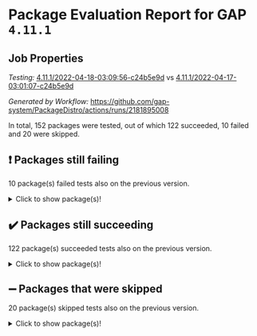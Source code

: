 # Package Evaluation Report for GAP `4.11.1`

## Job Properties

*Testing:* [4.11.1/2022-04-18-03:09:56-c24b5e9d](https://github.com/gap-system/PackageDistro/blob/data/reports/4.11.1/2022-04-18-03:09:56-c24b5e9d) vs [4.11.1/2022-04-17-03:01:07-c24b5e9d](https://github.com/gap-system/PackageDistro/blob/data/reports/4.11.1/2022-04-17-03:01:07-c24b5e9d)

*Generated by Workflow:* https://github.com/gap-system/PackageDistro/actions/runs/2181895008

In total, 152 packages were tested, out of which 122 succeeded, 10 failed and 20 were skipped.

## :exclamation: Packages still failing

10 package(s) failed tests also on the previous version.
<details><summary>Click to show package(s)!</summary>

- fining 1.4.1 [(failure)](https://github.com/gap-system/PackageDistro/runs/6057926152?check_suite_focus=true)
- francy 1.2.4 [(failure)](https://github.com/gap-system/PackageDistro/runs/6057926375?check_suite_focus=true)
- hap 1.38 [(failure)](https://github.com/gap-system/PackageDistro/runs/6057926862?check_suite_focus=true)
- normalizinterface 1.3.2 [(failure)](https://github.com/gap-system/PackageDistro/runs/6057928035?check_suite_focus=true)
- packagemanager 1.2 [(failure)](https://github.com/gap-system/PackageDistro/runs/6057928228?check_suite_focus=true)
- recog 1.3.2 [(failure)](https://github.com/gap-system/PackageDistro/runs/6057928670?check_suite_focus=true)
- semigroups 4.0.0 [(failure)](https://github.com/gap-system/PackageDistro/runs/6057928811?check_suite_focus=true)
- transgrp 3.6.1 [(failure)](https://github.com/gap-system/PackageDistro/runs/6057929365?check_suite_focus=true)
- unitlib 4.0.0 [(failure)](https://github.com/gap-system/PackageDistro/runs/6057929467?check_suite_focus=true)
- yangbaxter 0.9.0 [(failure)](https://github.com/gap-system/PackageDistro/runs/6057929721?check_suite_focus=true)
</details>

## :heavy_check_mark: Packages still succeeding

122 package(s) succeeded tests also on the previous version.
<details><summary>Click to show package(s)!</summary>

- ace 5.4 [(success)](https://github.com/gap-system/PackageDistro/runs/6057924835?check_suite_focus=true)
- aclib 1.3.2 [(success)](https://github.com/gap-system/PackageDistro/runs/6057924875?check_suite_focus=true)
- agt 0.2 [(success)](https://github.com/gap-system/PackageDistro/runs/6057924927?check_suite_focus=true)
- alnuth 3.2.1 [(success)](https://github.com/gap-system/PackageDistro/runs/6057924952?check_suite_focus=true)
- anupq 3.2.6 [(success)](https://github.com/gap-system/PackageDistro/runs/6057924981?check_suite_focus=true)
- atlasrep 2.1.2 [(success)](https://github.com/gap-system/PackageDistro/runs/6057925009?check_suite_focus=true)
- autodoc 2022.03.10 [(success)](https://github.com/gap-system/PackageDistro/runs/6057925038?check_suite_focus=true)
- automata 1.15 [(success)](https://github.com/gap-system/PackageDistro/runs/6057925068?check_suite_focus=true)
- automgrp 1.3.2 [(success)](https://github.com/gap-system/PackageDistro/runs/6057925107?check_suite_focus=true)
- autpgrp 1.10.2 [(success)](https://github.com/gap-system/PackageDistro/runs/6057925163?check_suite_focus=true)
- cap 2022.04-02 [(success)](https://github.com/gap-system/PackageDistro/runs/6057925219?check_suite_focus=true)
- caratinterface 2.3.3 [(success)](https://github.com/gap-system/PackageDistro/runs/6057925261?check_suite_focus=true)
- cddinterface 2020.06.24 [(success)](https://github.com/gap-system/PackageDistro/runs/6057925302?check_suite_focus=true)
- circle 1.6.4 [(success)](https://github.com/gap-system/PackageDistro/runs/6057925351?check_suite_focus=true)
- cohomolo 1.6.10 [(success)](https://github.com/gap-system/PackageDistro/runs/6057925393?check_suite_focus=true)
- congruence 1.2.3 [(success)](https://github.com/gap-system/PackageDistro/runs/6057925442?check_suite_focus=true)
- corelg 1.56 [(success)](https://github.com/gap-system/PackageDistro/runs/6057925472?check_suite_focus=true)
- crime 1.6 [(success)](https://github.com/gap-system/PackageDistro/runs/6057925530?check_suite_focus=true)
- crisp 1.4.5 [(success)](https://github.com/gap-system/PackageDistro/runs/6057925549?check_suite_focus=true)
- crypting 0.10 [(success)](https://github.com/gap-system/PackageDistro/runs/6057925574?check_suite_focus=true)
- cryst 4.1.24 [(success)](https://github.com/gap-system/PackageDistro/runs/6057925595?check_suite_focus=true)
- crystcat 1.1.9 [(success)](https://github.com/gap-system/PackageDistro/runs/6057925621?check_suite_focus=true)
- ctbllib 1.3.3 [(success)](https://github.com/gap-system/PackageDistro/runs/6057925645?check_suite_focus=true)
- cubefree 1.19 [(success)](https://github.com/gap-system/PackageDistro/runs/6057925664?check_suite_focus=true)
- curlinterface 2.2.2 [(success)](https://github.com/gap-system/PackageDistro/runs/6057925702?check_suite_focus=true)
- cvec 2.7.5 [(success)](https://github.com/gap-system/PackageDistro/runs/6057925733?check_suite_focus=true)
- datastructures 0.2.7 [(success)](https://github.com/gap-system/PackageDistro/runs/6057925757?check_suite_focus=true)
- deepthought 1.0.5 [(success)](https://github.com/gap-system/PackageDistro/runs/6057925781?check_suite_focus=true)
- design 1.7 [(success)](https://github.com/gap-system/PackageDistro/runs/6057925806?check_suite_focus=true)
- difsets 2.3.1 [(success)](https://github.com/gap-system/PackageDistro/runs/6057925845?check_suite_focus=true)
- digraphs 1.5.2 [(success)](https://github.com/gap-system/PackageDistro/runs/6057925894?check_suite_focus=true)
- edim 1.3.5 [(success)](https://github.com/gap-system/PackageDistro/runs/6057925942?check_suite_focus=true)
- example 4.3.0 [(success)](https://github.com/gap-system/PackageDistro/runs/6057925993?check_suite_focus=true)
- factint 1.6.3 [(success)](https://github.com/gap-system/PackageDistro/runs/6057926026?check_suite_focus=true)
- ferret 1.0.7 [(success)](https://github.com/gap-system/PackageDistro/runs/6057926077?check_suite_focus=true)
- fga 1.4.0 [(success)](https://github.com/gap-system/PackageDistro/runs/6057926126?check_suite_focus=true)
- float 1.0.3 [(success)](https://github.com/gap-system/PackageDistro/runs/6057926180?check_suite_focus=true)
- format 1.4.3 [(success)](https://github.com/gap-system/PackageDistro/runs/6057926212?check_suite_focus=true)
- forms 1.2.7 [(success)](https://github.com/gap-system/PackageDistro/runs/6057926237?check_suite_focus=true)
- fplsa 1.2.5 [(success)](https://github.com/gap-system/PackageDistro/runs/6057926266?check_suite_focus=true)
- fr 2.4.8 [(success)](https://github.com/gap-system/PackageDistro/runs/6057926326?check_suite_focus=true)
- fwtree 1.3 [(success)](https://github.com/gap-system/PackageDistro/runs/6057926415?check_suite_focus=true)
- gbnp 1.0.5 [(success)](https://github.com/gap-system/PackageDistro/runs/6057926457?check_suite_focus=true)
- generalizedmorphismsforcap 2022.03-03 [(success)](https://github.com/gap-system/PackageDistro/runs/6057926486?check_suite_focus=true)
- genss 1.6.6 [(success)](https://github.com/gap-system/PackageDistro/runs/6057926539?check_suite_focus=true)
- gradedringforhomalg 2022.03-01 [(success)](https://github.com/gap-system/PackageDistro/runs/6057926578?check_suite_focus=true)
- grape 4.8.5 [(success)](https://github.com/gap-system/PackageDistro/runs/6057926622?check_suite_focus=true)
- groupoids 1.69 [(success)](https://github.com/gap-system/PackageDistro/runs/6057926649?check_suite_focus=true)
- grpconst 2.6.2 [(success)](https://github.com/gap-system/PackageDistro/runs/6057926708?check_suite_focus=true)
- guarana 0.96.3 [(success)](https://github.com/gap-system/PackageDistro/runs/6057926741?check_suite_focus=true)
- guava 3.15 [(success)](https://github.com/gap-system/PackageDistro/runs/6057926797?check_suite_focus=true)
- hapcryst 0.1.14 [(success)](https://github.com/gap-system/PackageDistro/runs/6057926901?check_suite_focus=true)
- hecke 1.5.3 [(success)](https://github.com/gap-system/PackageDistro/runs/6057926939?check_suite_focus=true)
- help 3.5 [(success)](https://github.com/gap-system/PackageDistro/runs/6057926974?check_suite_focus=true)
- idrel 2.43 [(success)](https://github.com/gap-system/PackageDistro/runs/6057926998?check_suite_focus=true)
- images 1.3.1 [(success)](https://github.com/gap-system/PackageDistro/runs/6057927032?check_suite_focus=true)
- intpic 0.2.4 [(success)](https://github.com/gap-system/PackageDistro/runs/6057927065?check_suite_focus=true)
- io 4.7.2 [(success)](https://github.com/gap-system/PackageDistro/runs/6057927100?check_suite_focus=true)
- irredsol 1.4.3 [(success)](https://github.com/gap-system/PackageDistro/runs/6057927140?check_suite_focus=true)
- json 2.1.0 [(success)](https://github.com/gap-system/PackageDistro/runs/6057927182?check_suite_focus=true)
- jupyterkernel 1.4.1 [(success)](https://github.com/gap-system/PackageDistro/runs/6057927227?check_suite_focus=true)
- jupyterviz 1.5.1 [(success)](https://github.com/gap-system/PackageDistro/runs/6057927277?check_suite_focus=true)
- kan 1.34 [(success)](https://github.com/gap-system/PackageDistro/runs/6057927329?check_suite_focus=true)
- kbmag 1.5.9 [(success)](https://github.com/gap-system/PackageDistro/runs/6057927402?check_suite_focus=true)
- laguna 3.9.4 [(success)](https://github.com/gap-system/PackageDistro/runs/6057927448?check_suite_focus=true)
- liealgdb 2.2.1 [(success)](https://github.com/gap-system/PackageDistro/runs/6057927479?check_suite_focus=true)
- liepring 2.6 [(success)](https://github.com/gap-system/PackageDistro/runs/6057927502?check_suite_focus=true)
- liering 2.4.2 [(success)](https://github.com/gap-system/PackageDistro/runs/6057927532?check_suite_focus=true)
- linearalgebraforcap 2022.04-02 [(success)](https://github.com/gap-system/PackageDistro/runs/6057927577?check_suite_focus=true)
- loops 3.4.1 [(success)](https://github.com/gap-system/PackageDistro/runs/6057927608?check_suite_focus=true)
- lpres 1.0.3 [(success)](https://github.com/gap-system/PackageDistro/runs/6057927639?check_suite_focus=true)
- majoranaalgebras 1.4 [(success)](https://github.com/gap-system/PackageDistro/runs/6057927674?check_suite_focus=true)
- mapclass 1.4.5 [(success)](https://github.com/gap-system/PackageDistro/runs/6057927713?check_suite_focus=true)
- matgrp 0.64 [(success)](https://github.com/gap-system/PackageDistro/runs/6057927761?check_suite_focus=true)
- modisom 2.5.1 [(success)](https://github.com/gap-system/PackageDistro/runs/6057927801?check_suite_focus=true)
- modulepresentationsforcap 2022.03-02 [(success)](https://github.com/gap-system/PackageDistro/runs/6057927840?check_suite_focus=true)
- monoidalcategories 2022.03-02 [(success)](https://github.com/gap-system/PackageDistro/runs/6057927883?check_suite_focus=true)
- nconvex 2020.11-04 [(success)](https://github.com/gap-system/PackageDistro/runs/6057927916?check_suite_focus=true)
- nilmat 1.4.1 [(success)](https://github.com/gap-system/PackageDistro/runs/6057927960?check_suite_focus=true)
- nock 1.5 [(success)](https://github.com/gap-system/PackageDistro/runs/6057927988?check_suite_focus=true)
- nq 2.5.8 [(success)](https://github.com/gap-system/PackageDistro/runs/6057928077?check_suite_focus=true)
- numericalsgps 1.3.0 [(success)](https://github.com/gap-system/PackageDistro/runs/6057928110?check_suite_focus=true)
- openmath 11.5.0 [(success)](https://github.com/gap-system/PackageDistro/runs/6057928160?check_suite_focus=true)
- orb 4.8.4 [(success)](https://github.com/gap-system/PackageDistro/runs/6057928191?check_suite_focus=true)
- patternclass 2.4.2 [(success)](https://github.com/gap-system/PackageDistro/runs/6057928253?check_suite_focus=true)
- permut 2.0.4 [(success)](https://github.com/gap-system/PackageDistro/runs/6057928273?check_suite_focus=true)
- polenta 1.3.10 [(success)](https://github.com/gap-system/PackageDistro/runs/6057928297?check_suite_focus=true)
- polymaking 0.8.6 [(success)](https://github.com/gap-system/PackageDistro/runs/6057928325?check_suite_focus=true)
- primgrp 3.4.1 [(success)](https://github.com/gap-system/PackageDistro/runs/6057928365?check_suite_focus=true)
- profiling 2.5.0 [(success)](https://github.com/gap-system/PackageDistro/runs/6057928399?check_suite_focus=true)
- qpa 1.33 [(success)](https://github.com/gap-system/PackageDistro/runs/6057928452?check_suite_focus=true)
- quagroup 1.8.3 [(success)](https://github.com/gap-system/PackageDistro/runs/6057928493?check_suite_focus=true)
- radiroot 2.9 [(success)](https://github.com/gap-system/PackageDistro/runs/6057928525?check_suite_focus=true)
- rcwa 4.6.4 [(success)](https://github.com/gap-system/PackageDistro/runs/6057928570?check_suite_focus=true)
- rds 1.8 [(success)](https://github.com/gap-system/PackageDistro/runs/6057928626?check_suite_focus=true)
- repndecomp 1.2.1 [(success)](https://github.com/gap-system/PackageDistro/runs/6057928709?check_suite_focus=true)
- repsn 3.1.0 [(success)](https://github.com/gap-system/PackageDistro/runs/6057928741?check_suite_focus=true)
- resclasses 4.7.2 [(success)](https://github.com/gap-system/PackageDistro/runs/6057928764?check_suite_focus=true)
- scscp 2.3.1 [(success)](https://github.com/gap-system/PackageDistro/runs/6057928785?check_suite_focus=true)
- sglppow 2.2 [(success)](https://github.com/gap-system/PackageDistro/runs/6057928839?check_suite_focus=true)
- sgpviz 0.999.5 [(success)](https://github.com/gap-system/PackageDistro/runs/6057928872?check_suite_focus=true)
- simpcomp 2.1.14 [(success)](https://github.com/gap-system/PackageDistro/runs/6057928905?check_suite_focus=true)
- singular 2020.12.18 [(success)](https://github.com/gap-system/PackageDistro/runs/6057928935?check_suite_focus=true)
- sla 1.5.3 [(success)](https://github.com/gap-system/PackageDistro/runs/6057928969?check_suite_focus=true)
- smallgrp 1.5 [(success)](https://github.com/gap-system/PackageDistro/runs/6057929006?check_suite_focus=true)
- smallsemi 0.6.13 [(success)](https://github.com/gap-system/PackageDistro/runs/6057929051?check_suite_focus=true)
- sonata 2.9.3 [(success)](https://github.com/gap-system/PackageDistro/runs/6057929087?check_suite_focus=true)
- sophus 1.25 [(success)](https://github.com/gap-system/PackageDistro/runs/6057929120?check_suite_focus=true)
- spinsym 1.5.2 [(success)](https://github.com/gap-system/PackageDistro/runs/6057929156?check_suite_focus=true)
- symbcompcc 1.3.2 [(success)](https://github.com/gap-system/PackageDistro/runs/6057929203?check_suite_focus=true)
- thelma 1.3 [(success)](https://github.com/gap-system/PackageDistro/runs/6057929254?check_suite_focus=true)
- tomlib 1.2.9 [(success)](https://github.com/gap-system/PackageDistro/runs/6057929284?check_suite_focus=true)
- toric 1.9.5 [(success)](https://github.com/gap-system/PackageDistro/runs/6057929327?check_suite_focus=true)
- ugaly 4.0.2 [(success)](https://github.com/gap-system/PackageDistro/runs/6057929399?check_suite_focus=true)
- unipot 1.5 [(success)](https://github.com/gap-system/PackageDistro/runs/6057929436?check_suite_focus=true)
- utils 0.72 [(success)](https://github.com/gap-system/PackageDistro/runs/6057929502?check_suite_focus=true)
- uuid 0.7 [(success)](https://github.com/gap-system/PackageDistro/runs/6057929540?check_suite_focus=true)
- walrus 0.9991 [(success)](https://github.com/gap-system/PackageDistro/runs/6057929567?check_suite_focus=true)
- wedderga 4.10.1 [(success)](https://github.com/gap-system/PackageDistro/runs/6057929595?check_suite_focus=true)
- xmod 2.86 [(success)](https://github.com/gap-system/PackageDistro/runs/6057929626?check_suite_focus=true)
- xmodalg 1.18 [(success)](https://github.com/gap-system/PackageDistro/runs/6057929665?check_suite_focus=true)
- zeromqinterface 0.13 [(success)](https://github.com/gap-system/PackageDistro/runs/6057929777?check_suite_focus=true)
</details>

## :heavy_minus_sign: Packages that were skipped

20 package(s) skipped tests also on the previous version.
<details><summary>Click to show package(s)!</summary>

- 4ti2interface 2022.03-01 [(skipped)](https://github.com/gap-system/PackageDistro/runs/6057873793?check_suite_focus=true)
- browse 1.8.14 [(skipped)](https://github.com/gap-system/PackageDistro/runs/6057873793?check_suite_focus=true)
- examplesforhomalg 2022.03-01 [(skipped)](https://github.com/gap-system/PackageDistro/runs/6057873793?check_suite_focus=true)
- gapdoc 1.6.5 [(skipped)](https://github.com/gap-system/PackageDistro/runs/6057873793?check_suite_focus=true)
- gauss 2022.03-01 [(skipped)](https://github.com/gap-system/PackageDistro/runs/6057873793?check_suite_focus=true)
- gaussforhomalg 2022.03-01 [(skipped)](https://github.com/gap-system/PackageDistro/runs/6057873793?check_suite_focus=true)
- gradedmodules 2022.03-01 [(skipped)](https://github.com/gap-system/PackageDistro/runs/6057873793?check_suite_focus=true)
- homalg 2022.03-01 [(skipped)](https://github.com/gap-system/PackageDistro/runs/6057873793?check_suite_focus=true)
- homalgtocas 2022.03-01 [(skipped)](https://github.com/gap-system/PackageDistro/runs/6057873793?check_suite_focus=true)
- io_forhomalg 2022.03-01 [(skipped)](https://github.com/gap-system/PackageDistro/runs/6057873793?check_suite_focus=true)
- itc 1.5.1 [(skipped)](https://github.com/gap-system/PackageDistro/runs/6057873793?check_suite_focus=true)
- localizeringforhomalg 2022.03-01 [(skipped)](https://github.com/gap-system/PackageDistro/runs/6057873793?check_suite_focus=true)
- matricesforhomalg 2022.03-02 [(skipped)](https://github.com/gap-system/PackageDistro/runs/6057873793?check_suite_focus=true)
- modules 2022.03-01 [(skipped)](https://github.com/gap-system/PackageDistro/runs/6057873793?check_suite_focus=true)
- polycyclic 2.16 [(skipped)](https://github.com/gap-system/PackageDistro/runs/6057873793?check_suite_focus=true)
- ringsforhomalg 2022.03-01 [(skipped)](https://github.com/gap-system/PackageDistro/runs/6057873793?check_suite_focus=true)
- sco 2022.03-01 [(skipped)](https://github.com/gap-system/PackageDistro/runs/6057873793?check_suite_focus=true)
- toolsforhomalg 2022.04-01 [(skipped)](https://github.com/gap-system/PackageDistro/runs/6057873793?check_suite_focus=true)
- toricvarieties 2022.03.23 [(skipped)](https://github.com/gap-system/PackageDistro/runs/6057873793?check_suite_focus=true)
- xgap 4.31 [(skipped)](https://github.com/gap-system/PackageDistro/runs/6057873793?check_suite_focus=true)
</details>

